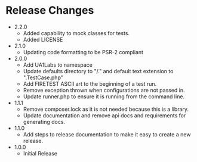 # Release Changes
* 2.2.0
    * Added capability to mock classes for tests.
    * Added LICENSE
* 2.1.0
    * Updating code formatting to be PSR-2 compliant
* 2.0.0
    * Add UA1Labs to namespace
    * Update defaults directory to "/." and default text extension to ".TestCase.php"
    * Add FIRETEST ASCII art to the beginning of a test run.
    * Remove exception thrown when configurations are not passed in.
    * Update runner.php to ensure it is running from the command line.
* 1.1.1
    * Remove composer.lock as it is not needed because this is a library.
    * Update documentation and remove api docs and requirements for generating docs.
* 1.1.0
    * Add steps to release documentation to make it easy to create a new release.
* 1.0.0
    * Initial Release
